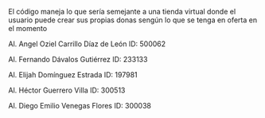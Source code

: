 El código maneja lo que sería semejante a una tienda virtual donde el usuario puede crear
sus propias donas sengún lo que se tenga en oferta en el momento

Al. Angel Oziel Carrillo Díaz de León  ID: 500062

Al. Fernando Dávalos Gutiérrez         ID: 233133

Al. Elijah Domínguez Estrada           ID: 197981

Al. Héctor Guerrero Villa              ID: 300513

Al. Diego Emilio Venegas Flores        ID: 300038
